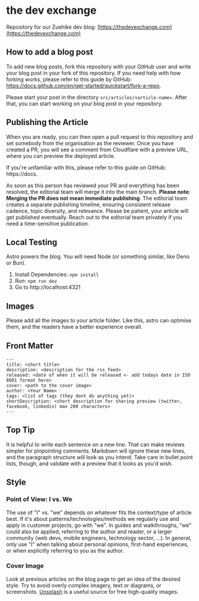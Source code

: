 # the dev exchange

Repository for our Zuehlke dev blog: [https://thedevexchange.com](https://thedevexchange.com)


## How to add a blog post

To add new blog posts, fork this repository with your GitHub user and write your blog post in your fork of this repository. 
If you need help with how forking works, please refer to this guide by GitHub: https://docs.github.com/en/get-started/quickstart/fork-a-repo.

Please start your post in the directory `src/articles/<article-name>`.
After that, you can start working on your blog post in your repository. 

## Publishing the Article
When you are ready, you can then open a pull request to this repository and set somebody from the organisation as the reviewer.
Once you have created a PR, you will see a comment from Cloudflare with a preview URL, where you can preview the deployed article.

If you're unfamiliar with this, please refer to this guide on GitHub: https://docs.

As soon as this person has reviewed your PR and everything has been resolved, the editorial team will merge it into the main branch.
**Please note**: **Merging the PR does not mean immediate publishing**. 
The editorial team creates a separate publishing timeline, ensuring consistent release cadence, topic diversity, and relevance. 
Please be patient, your article will get published eventually. 
Reach out to the editorial team privately if you need a time-sensitive publication. 

## Local Testing
Astro powers the blog.
You will need Node (or something similar, like Deno or Bun).

1. Install Dependencies: `npm install`
2. Run: `npm run dev`
3. Go to http://localhost:4321

## Images
Please add all the images to your article folder.
Like this, astro can optimise them, and the readers have a better experience overall.

## Front Matter
```
---
title: <short title>
description: <description for the rss feed>
released: <date of when it will be released <- add todays date in ISO 8601 format here>
cover: <path to the cover image>
author: <Your Name>
tags: <list of tags (they dont do anything yet)>
shortDescription: <short description for sharing preview (twitter, facebook, linkedin) max 200 characters>
---
```

## Top Tip

It is helpful to write each sentence on a new line.
That can make reviews simpler for pinpointing comments.
Markdown will ignore these new lines, and the paragraph structure will look as you intend.
Take care in bullet point lists, though, and validate with a preview that it looks as you'd wish.

## Style

### Point of View: I vs. We

The use of "I" vs. "we" depends on whatever fits the context/type of article best.
If it's about patterns/technologies/methods we regularly use and apply in customer projects, go with "we".
In guides and walkthroughs, "we" could also be applied, referring to the author and reader, or a larger community (web devs, mobile engineers, technology sector, …).
In general, only use "I" when talking about personal opinions, first-hand experiences, or when explicitly referring to you as the author.

### Cover Image
Look at previous articles on the blog page to get an idea of the desired style.
Try to avoid overly complex imagery, text or diagrams, or screenshots.
[Unsplash](https://unsplash.com) is a useful source for free high-quality images.
